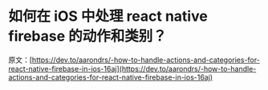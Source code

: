 # 如何在 iOS 中处理 react native firebase 的动作和类别？

原文：[https://dev.to/aarondrs/-how-to-handle-actions-and-categories-for-react-native-firebase-in-ios-16aj](https://dev.to/aarondrs/-how-to-handle-actions-and-categories-for-react-native-firebase-in-ios-16aj)